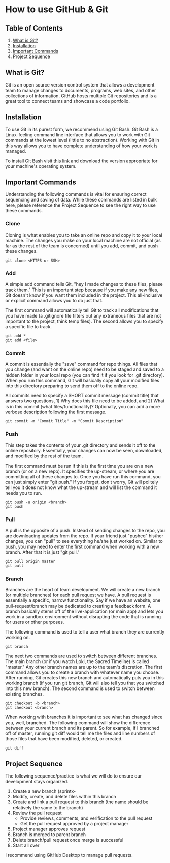 # How to use GitHub & Git

## Table of Contents

 1. [What is Git?](#what-is-git)
 2. [Installation](#installation)
 3. [Important Commands](#important-commands)
 4. [Project Sequence](#project-sequence)

## What is Git?

Git is an open source version control system that allows a development team to manage changes to documents, programs, web sites, and other collections of information. GitHub hosts multiple Git repositories and is a great tool to connect teams and showcase a code portfolio.

## Installation

To use Git in its purest form, we recommend using Git Bash. Git Bash is a Linux-feeling command line interface that allows you to work with Git commands at the lowest level (little to no abstraction). Working with Git in this way allows you to have complete understanding of how your work is managed.

To install Git Bash visit [this link](https://gitforwindows.org/) and download the version appropriate for your machine's operating system.

## Important Commands

Understanding the following commands is vital for ensuring correct sequencing and saving of data. While these commands are listed in bulk here, please reference the Project Sequence to see the right way to use these commands.

### Clone
Cloning is what enables you to take an online repo and copy it to your local machine. The changes you make on your local machine are not official (as far as the rest of the team is concerned) until you add, commit, and push these changes.

    git clone <HTTPS or SSH>

### Add
A simple add command tells Git, "hey I made changes to these files, please track them." This is an important step because if you make any new files, Git doesn't know if you want them included in the project. This all-inclusive or explicit command allows you to do just that. 

The first command will automatically tell Git to track all modifications that you have made (a .gitignore file filters out any extraneous files that are not important to the project, think temp files). The second allows you to specify a specific file to track.

    git add *
    git add <file>

### Commit
A commit is essentially the "save" command for repo things. All files that you change (and want on the online repo) need to be staged and saved to a hidden folder in your local repo (you can find it if you look for .git directory). When you run this command, Git will basically copy all your modified files into this directory preparing to send them off to the online repo.

All commits need to specify a SHORT commit message (commit title) that answers two questions, 1) Why does this file need to be added, and 2) What is in this commit (what files/functionality)? Optionally, you can add a more verbose description following the first message.

    git commit -m "Commit Title" -m "Commit Description"

### Push
This step takes the contents of your .git directory and sends it off to the online repository. Essentially, your changes can now be seen, downloaded, and modified by the rest of the team.

The first command must be run if this is the first time you are on a new branch (or on a new repo). It specifies the up-stream, or where you are committing all of these changes to. Once you have run this command, you can just simply enter "git push." If you forget, don't worry, Git will politely tell you it does not know what the up-stream and will list the command it needs you to run.

    git push -u origin <branch>
    git push

### Pull
A pull is the opposite of a push. Instead of sending changes to the repo, you are downloading updates from the repo. If your friend just "pushed" his/her changes, you can "pull" to see everything he/she just worked on. Similar to push, you may need to enter the first command when working with a new branch. After that it is just "git pull."

    git pull origin master
    git pull

### Branch
Branches are the heart of team development. We will create a new branch (or multiple branches) for each pull request we have. A pull request is essentially a specific, narrow functionality. Say if we have an website, one pull-request/branch may be dedicated to creating a feedback form. A branch basically stems off of the live-application (or main app) and lets you work in a sandbox environment without disrupting the code that is running for users or other purposes.

The following command is used to tell a user what branch they are currently working on.

    git branch

The next two commands are used to switch between different branches. The main branch (or if you watch Loki, the Sacred Timeline) is called "master." Any other branch names are up to the team's discretion. The first command allows you to create a branch with whatever name you choose. After running, Git creates this new branch and automatically puts you in this working branch (if you run git branch, Git will also tell you that you switched into this new branch). The second command is used to switch between existing branches.

    git checkout -b <branch>
    git checkout <branch>

When working with branches it is important to see what has changed since you, well, branched. The following command will show the difference between your current branch and its parent. So for example,  if I branched off of master, running git diff would tell me the files and line numbers of those files that have been modified, deleted, or created.

    git diff

## Project Sequence
The following sequence/practice is what we will do to ensure our development stays organized.

1. Create a new branch (sprintx-
2. Modify, create, and delete files within this branch
3. Create and link a pull request to this branch (the name should be relatively the same to the branch)
4. Review the pull request
	* Provide reviews, comments, and verification to the pull request
	* Get the pull request approved by a project manager
5. Project manager approves request
6. Branch is merged to parent branch
7. Delete branch/pull request once merge is successful
8. Start all over

I recommend using GitHub Desktop to manage pull requests.
